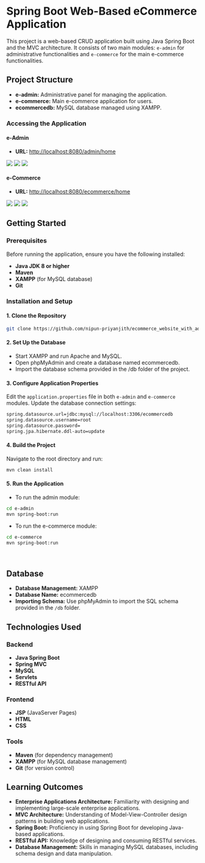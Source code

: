 # Spring Boot Web-Based eCommerce Application

This project is a web-based CRUD application built using Java Spring Boot and the MVC architecture. It consists of two main modules: `e-admin` for administrative functionalities and `e-commerce` for the main e-commerce functionalities.

## Project Structure

- **e-admin:** Administrative panel for managing the application.
- **e-commerce:** Main e-commerce application for users.
- **ecommercedb:** MySQL database managed using XAMPP.

### Accessing the Application

#### e-Admin
- **URL:** [http://localhost:8080/admin/home](http://localhost:8080/admin/home)
<img src ="https://github.com/nipun-priyanjith/ecommerce_website_with_admin_panel/blob/master/New%20folder/admin%201.png"/>
<img src="https://github.com/nipun-priyanjith/ecommerce_website_with_admin_panel/blob/master/New%20folder/admin%202.png"/>
<img src="https://github.com/nipun-priyanjith/ecommerce_website_with_admin_panel/blob/master/New%20folder/admin%203.png"/>

####  e-Commerce
- **URL:** [http://localhost:8080/ecommerce/home](http://localhost:8080/ecommerce/home)

  
<img src="https://github.com/nipun-priyanjith/ecommerce_website_with_admin_panel/blob/master/New%20folder/h%200.png"/>
<img src="https://github.com/nipun-priyanjith/ecommerce_website_with_admin_panel/blob/master/New%20folder/h%202.png"/>
<img src="https://github.com/nipun-priyanjith/ecommerce_website_with_admin_panel/blob/master/New%20folder/h%203.png"/>


## Getting Started

### Prerequisites

Before running the application, ensure you have the following installed:

- **Java JDK 8 or higher**
- **Maven**
- **XAMPP** (for MySQL database)
- **Git**

### Installation and Setup

#### 1. Clone the Repository

```bash
git clone https://github.com/nipun-priyanjith/ecommerce_website_with_admin_panel.git
```

#### 2. Set Up the Database
- Start XAMPP and run Apache and MySQL.
- Open phpMyAdmin and create a database named ecommercedb.
- Import the database schema provided in the /db folder of the project.

#### 3. Configure Application Properties
Edit the `application.properties` file in both `e-admin` and `e-commerce` modules. Update the database connection settings:

```bash
spring.datasource.url=jdbc:mysql://localhost:3306/ecommercedb
spring.datasource.username=root
spring.datasource.password=
spring.jpa.hibernate.ddl-auto=update
```

#### 4. Build the Project
Navigate to the root directory and run:

```bash
mvn clean install
```

#### 5. Run the Application
- To run the admin module:

```bash
cd e-admin
mvn spring-boot:run
```
- To run the e-commerce module:
  
```bash
cd e-commerce
mvn spring-boot:run
```

<br>




## Database

- **Database Management:** XAMPP
- **Database Name:** ecommercedb
- **Importing Schema:** Use phpMyAdmin to import the SQL schema provided in the `/db` folder.



## Technologies Used

### Backend
- **Java Spring Boot**
- **Spring MVC**
- **MySQL**
- **Servlets**
- **RESTful API**

### Frontend
- **JSP** (JavaServer Pages)
- **HTML**
- **CSS**


### Tools
- **Maven** (for dependency management)
- **XAMPP** (for MySQL database management)
- **Git** (for version control)


## Learning Outcomes

- **Enterprise Applications Architecture:** Familiarity with designing and implementing large-scale enterprise applications.
- **MVC Architecture:** Understanding of Model-View-Controller design patterns in building web applications.
- **Spring Boot:** Proficiency in using Spring Boot for developing Java-based applications.
- **RESTful API:** Knowledge of designing and consuming RESTful services.
- **Database Management:** Skills in managing MySQL databases, including schema design and data manipulation.

